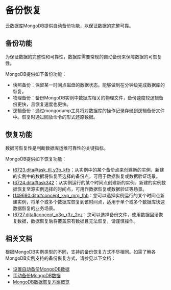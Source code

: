 # 备份恢复

云数据库MongoDB提供自动备份功能，以保证数据的完整可靠。

## 备份功能

为保证数据的完整性和可靠性，数据库需要常规的自动备份来保障数据的可恢复性。

MongoDB提供如下备份功能：

-   快照备份：保留某一时间点磁盘的数据状态。能够做到在分钟级完成数据库的恢复。
-   物理备份：备份MongoDB实例中数据库相关的物理文件，备份速度较逻辑备份更快，且恢复速度也更快。
-   逻辑备份：通过mongodump工具将对数据库的操作记录存储到逻辑备份文件中。恢复时通过回放命令的形式还原数据。

## 恢复功能

数据可恢复性是判断数据库运维可靠性的关键指标。

MongoDB提供如下恢复功能：

-   [t6723.dita\#task\_tll\_y3b\_kfb](/cn.zh-CN/用户指南/数据恢复/从备份点创建实例.md)：从实例中的某个备份点来创建新的实例，新建的实例中的数据将恢复至选择的备份点，可用于数据恢复或数据验证场景。
-   [t6724.dita\#task342](/cn.zh-CN/用户指南/数据恢复/按时间点新建实例.md)：从实例运行的某个时间点创建新的实例。新建的实例数据恢复至源实例选择的时间点，可用作数据恢复或数据验证等场景。
-   [t149680.dita\#concept\_kvp\_mrg\_fhb](/cn.zh-CN/用户指南/数据恢复/MongoDB单库恢复.md)：您可以选择实例运行的某个时间点新建实例，将单个或多个数据库恢复到该时间点，适用于单个或多个数据库快速数据恢复的业务场景。
-   [t6727.dita\#concept\_o3q\_r3z\_2ez](/cn.zh-CN/用户指南/数据恢复/直接恢复备份数据到当前实例.md)：您可以选择备份文件，使用数据回滚恢复数据，数据恢复后将覆盖原有数据且无法恢复，请谨慎操作。

## 相关文档

根据MongoDB实例类型的不同，支持的备份恢复方式不尽相同。如需了解各MongoDB实例支持的备份恢复方式，请参见以下文档：

-   [设置自动备份MongoDB数据](/cn.zh-CN/用户指南/数据备份/设置自动备份MongoDB数据.md)
-   [手动备份MongoDB数据](/cn.zh-CN/用户指南/数据备份/手动备份MongoDB数据.md)
-   [MongoDB数据恢复方案概览](/cn.zh-CN/用户指南/数据恢复/MongoDB数据恢复方案概览.md)

